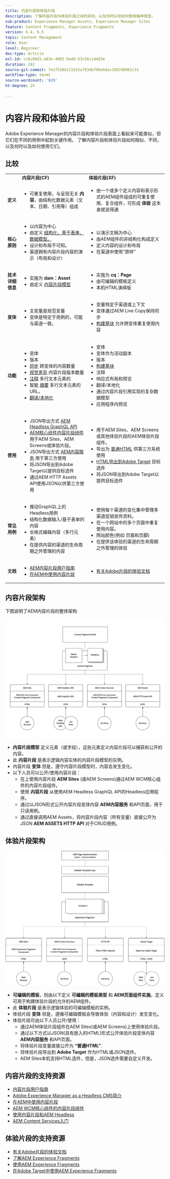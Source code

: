 ```yaml
---
title: 内容片段和体验片段
description: 了解内容片段与体验片段之间的异同，以及何时以及如何使用每种类型。
sub-product: Experience Manager Assets, Experience Manager Sites
feature: Content Fragments, Experience Fragments
version: 6.4, 6.5
topic: Content Management
role: User
level: Beginner
doc-type: Article
exl-id: ccbc68d1-a83e-4092-9a49-53c56c14483e
duration: 242
source-git-commit: 7e1f538b111815a7934b798e0dac3587d8962c31
workflow-type: tm+mt
source-wordcount: '829'
ht-degree: 2%

---
```


# 内容片段和体验片段

Adobe Experience Manager的内容片段和体验片段表面上看起来可能类似，但它们在不同的用例中起到关键作用。 了解内容片段和体验片段如何相似、不同，以及何时以及如何使用它们。

## 比较

<table>
<tbody><tr><td><strong> </strong></td>
<td><strong>内容片段(CF)</strong></td>
<td><strong>体验片段(XF)</strong></td>
</tr><tr><td><strong>定义</strong></td>
<td><ul>
<li>可重复使用，与呈现无关 <strong>内容</strong>，由结构化数据元素（文本、日期、引用等）组成</li>
</ul>
</td>
<td><ul>
<li>由一个或多个定义内容和表示形式的AEM组件组成的可重复使用、复合组件，可形成 <strong>体验</strong> 这本身就说得通</li>
</ul>
</td>
</tr><tr><td><strong>核心原则</strong></td>
<td><ul>
<li>以内容为中心</li>
<li>由定义 <a href="https://experienceleague.adobe.com/docs/experience-manager-65/assets/fragments/content-fragments-models.html?lang=en" target="_blank">结构化、基于表单、数据模型。</a></li>
<li>设计和布局不可知。</li>
<li>渠道拥有内容片段内容的演示（布局和设计）</li>
</ul>
</td>
<td><ul>
<li>以演示文稿为中心</li>
<li>由AEM组件的非结构化构成定义</li>
<li>定义内容的设计和布局</li>
<li>在渠道中使用“原样”</li>
</ul>
</td>
</tr><tr><td><strong>技术详细信息</strong></td>
<td><ul>
<li>实施为 <strong>dam：Asset</strong></li>
<li>由定义 <a href="https://experienceleague.adobe.com/docs/experience-manager-65/assets/fragments/content-fragments-models.html?lang=en" target="_blank">内容片段模型</a></li>
</ul>
</td>
<td><ul>
<li>实施为 <strong>cq：Page</strong></li>
<li>由可编辑的模板定义</li>
<li>本机HTML演绎版</li>
</ul>
</td>
</tr><tr><td><strong>变体</strong></td>
<td><ul>
<li>主变量是规范变量</li>
<li>变体是特定于用例的，可能与渠道一致。</li>
</ul>
</td>
<td><ul>
<li>变量特定于渠道或上下文</li>
<li>变体通过AEM Live Copy保持同步</li>
<li><a href="https://experienceleague.adobe.com/docs/experience-manager-65/authoring/authoring/experience-fragments.html" target="_blank">构建基块</a> 允许跨变体重复使用内容</li>
</ul>
</td>
</tr><tr><td><strong>功能</strong></td>
<td><ul>
<li>变体</li>
<li>版本</li>
<li><a href="https://experienceleague.adobe.com/docs/experience-manager-65/assets/fragments/content-fragments-variations.html?lang=en#synchronizing-with-master" target="_blank">同步</a> 跨变体的内容数量</li>
<li><a href="https://experienceleague.adobe.com/docs/experience-manager-65/assets/fragments/content-fragments-managing.html?lang=en#comparing-fragment-versions" target="_blank">视觉差异</a> 内容片段版本数量</li>
<li><a href="https://experienceleague.adobe.com/docs/experience-manager-65/assets/fragments/content-fragments-variations.html?lang=en#annotating-a-content-fragment" target="_blank">注释</a> 多行文本元素的</li>
<li>智能 <a href="https://experienceleague.adobe.com/docs/experience-manager-65/assets/fragments/content-fragments-variations.html?lang=en#summarizing-text" target="_blank">摘要</a> 多行文本元素的URL。</li>
<li><a href="https://experienceleague.adobe.com/docs/experience-manager-65/assets/fragments/creating-translation-projects-for-content-fragments.html?lang=en" target="_blank">翻译/本地化</a></li>
</ul>
</td>
<td><ul>
<li>变体</li>
<li>变体作为活动副本</li>
<li>版本</li>
<li><a href="https://experienceleague.adobe.com/docs/experience-manager-65/authoring/authoring/experience-fragments.html?lang=en#building-blocks" target="_blank">构建基块</a></li>
<li>注释</li>
<li>响应式布局和预览</li>
<li>翻译/本地化</li>
<li>通过内容片段引用实现的复杂数据模型</li>
<li>应用程序内预览</li>
</ul>
</td>
</tr><tr><td><strong>使用</strong></td>
<td><ul>
<li>JSON导出方式 <a href="https://experienceleague.adobe.com/landing/experience-manager/headless/developer.html?lang=zh-Hans">AEM Headless GraphQL API</a></li>
<li><a href="https://experienceleague.adobe.com/docs/experience-manager-core-components/using/components/content-fragment-component.html?lang=zh-Hans" target="_blank">AEM核心组件内容片段组件</a> 用于AEM Sites、AEM Screens或体验片段。</li>
<li>JSON导出方式 <a href="https://experienceleague.adobe.com/docs/experience-manager-learn/getting-started-with-aem-headless/content-services/overview.html?lang=en" target="_blank">AEM内容服务</a> 用于第三方使用</li>
<li>将JSON导出到Adobe Target以提供目标选件</li>
<li>通过AEM HTTP Assets API使用JSON以供第三方使用</li>
</ul>
</td>
<td><ul>
<li>用于AEM Sites、AEM Screens或其他体验片段的AEM体验片段组件。</li>
<li>导出为 <a href="https://experienceleague.adobe.com/docs/experience-manager-65/authoring/authoring/experience-fragments.html?lang=en" target="_blank">普通HTML</a> 供第三方系统使用</li>
<li><a href="https://experienceleague.adobe.com/docs/experience-manager-65/administering/integration/experience-fragments-target.html?lang=en" target="_blank">HTML导出到Adobe Target</a> 目标选件</li>
<li>将JSON导出到Adobe Target以提供目标选件</li>
</ul>
</td>
</tr><tr><td><strong>常见用例</strong></td>
<td><ul>
<li>推动GraphQL上的Headless用例</li>
<li>结构化数据输入/基于表单的内容</li>
<li>长格式编辑内容（多行元素）</li>
<li>在提供内容的渠道的生命周期之外管理的内容</li>
</ul>
</td>
<td><ul>
<li>使用每个渠道的变化集中管理多渠道促销宣传资料。</li>
<li>在一个网站中的多个页面中重复使用内容。</li>
<li>网站颜色(例如 页眉和页脚)</li>
<li>在提供该体验的渠道的生命周期之外管理的体验</li>
</ul>
</td>
</tr><tr><td><strong>文档</strong></td>
<td><ul>
<li><a href="https://experienceleague.adobe.com/docs/experience-manager-65/assets/home.html?lang=en&amp;topic=/experience-manager/6-5/assets/morehelp/content-fragments.ug.js" target="_blank">AEM内容片段用户指南</a></li>
<li><a href="https://experienceleague.adobe.com/docs/experience-manager-learn/sites/content-fragments/content-fragments-feature-video-use.html?lang=en" target="_blank">在AEM中使用内容片段</a></li>
</ul>
</td>
<td><ul>
<li><a href="https://experienceleague.adobe.com/docs/experience-manager-65/authoring/authoring/experience-fragments.html?lang=en" target="_blank">有关Adobe片段的体验文档</a></li>
</ul>
</td>
</tr></tbody></table>

## 内容片段架构

下图说明了AEM内容片段的整体架构

![内容片段架构](./assets/content-fragments-architecture.png)

+ **内容片段模型** 定义元素（或字段），这些元素定义内容片段可以捕获和公开的内容。
+ 此 **内容片段** 是表示逻辑内容实体的内容片段模型的实例。
+ 内容片段 **变体** 但是，遵守内容片段模型时，内容会发生变化。
+ 以下人员可以公开/使用内容片段：
   + 在上使用内容片段 **AEM Sites** (或AEM Screens)通过AEM WCM核心组件的内容片段组件。
   + 使用 **内容片段** 从使用AEM Headless GraphQL API的Headless应用程序。
   + 通过以JSON形式公开内容片段变体内容 **AEM内容服务** 和API页面，用于只读用例。
   + 通过直接调用AEM Assets，将内容片段内容（所有变量）直接公开为JSON **AEM ASSETS HTTP API** 对于CRUD用例。

## 体验片段架构

![体验片段架构](./assets/experience-fragments-architecture.png)

+ **可编辑的模板**，则由以下定义 **可编辑的模板类型** 和 **AEM页面组件实施**，定义可用于构建体验片段的允许的AEM组件。
+ 此 **体验片段** 是表示逻辑体验的可编辑模板的实例。
+ 体验片段 **变体** 但是，遵循可编辑模板会导致体验（内容和设计）发生变化。
+ 体验片段可由以下人员公开/使用：
   + 通过AEM体验片段组件在AEM Sites(或AEM Screens)上使用体验片段。
   + 通过以下方式以JSON(具有嵌入的HTML)形式公开体验片段变体内容 **AEM内容服务** 和API页面。
   + 将体验片段变量直接公开为 **“普通HTML”**.
   + 将体验片段导出到 **Adobe Target** 作为HTML或JSON选件。
   + AEM Sites本机支持HTML选件，但是，JSON选件需要自定义开发。

## 内容片段的支持资源

+ [内容片段用户指南](https://experienceleague.adobe.com/docs/experience-manager-65/assets/home.html?lang=en&amp;topic=/experience-manager/6-5/assets/morehelp/content-fragments.ug.js)
+ [Adobe Experience Manager as a Headless CMS简介](https://experienceleague.adobe.com/docs/experience-manager-cloud-service/content/headless/introduction.html?lang=zh-Hans)
+ [在AEM中使用内容片段](https://experienceleague.adobe.com/docs/experience-manager-learn/sites/content-fragments/content-fragments-feature-video-use.html?lang=en)
+ [AEM WCM核心组件的内容片段组件](https://experienceleague.adobe.com/docs/experience-manager-core-components/using/components/content-fragment-component.html?lang=zh-Hans)
+ [使用内容片段和AEM Headless](https://experienceleague.adobe.com/docs/experience-manager-learn/getting-started-with-aem-headless/overview.html?lang=en)
+ [AEM Content Services入门](https://experienceleague.adobe.com/docs/experience-manager-learn/getting-started-with-aem-headless/content-services/overview.html?lang=en)

## 体验片段的支持资源

+ [有关Adobe片段的体验文档](https://experienceleague.adobe.com/docs/experience-manager-65/authoring/authoring/experience-fragments.html?lang=en)
+ [了解AEM Experience Fragments](https://experienceleague.adobe.com/docs/experience-manager-learn/sites/experience-fragments/experience-fragments-feature-video-use.html?lang=en)
+ [使用AEM Experience Fragments](https://experienceleague.adobe.com/docs/experience-manager-learn/sites/experience-fragments/experience-fragments-feature-video-use.html?lang=en)
+ [在Adobe Target中使用AEM Experience Fragments](https://medium.com/adobetech/experience-fragments-and-adobe-target-d8d74381b9b2)
